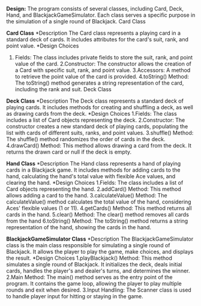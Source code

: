 ****Design:****
The program consists of several classes, including Card, Deck, Hand, and BlackjackGameSimulator. Each class serves a specific purpose in the simulation of a single round of Blackjack. Card Class

****Card Class****
 *Description
The Card class represents a playing card in a standard deck of cards. It includes attributes for the card's suit, rank, and point value.
 *Design Choices
1. Fields: The class includes private fields to store the suit, rank, and point value of the card.
2.Constructor: The constructor allows the creation of a Card with specific suit, rank, and point value.
3.Accessors: A method to retrieve the point value of the card is provided.
4.toString() Method: The toString() method generates a string representation of the card, including the rank and suit. Deck Class

****Deck Class****
 *Description
The Deck class represents a standard deck of playing cards. It includes methods for creating and shuffling a deck, as well as drawing cards from the deck.
 *Design Choices
1.Fields: The class includes a list of Card objects representing the deck.
2.Constructor: The constructor creates a new standard deck of playing cards, populating the list with cards of different suits, ranks, and point values.
3.shuffle() Method: The shuffle() method randomizes the order of cards in the deck.
4.drawCard() Method: This method allows drawing a card from the deck. It returns the drawn card or null if the deck is empty.

****Hand Class****
 *Description
The Hand class represents a hand of playing cards in a Blackjack game. It includes methods for adding cards to the hand, calculating the hand's total value with flexible Ace values, and clearing the hand.
 *Design Choices
1.Fields: The class includes a list of Card objects representing the hand.
2.addCard() Method: This method allows adding a card to the hand.
3.calculateValue() Method: The calculateValue() method calculates the total value of the hand, considering Aces' flexible values (1 or 11).
4.getCards() Method: This method returns all cards in the hand.
5.clear() Method: The clear() method removes all cards from the hand
6.toString() Method: The toString() method returns a string representation of the hand, showing the cards in the hand.

****BlackjackGameSimulator Class****
 *Description
The BlackjackGameSimulator class is the main class responsible for simulating a single round of Blackjack. It allows the player to play the game, make choices, and displays the result.
 *Design Choices
1.playBlackjack() Method: This method simulates a single round of Blackjack. It initializes the deck, deals initial cards, handles the player's and dealer's turns, and determines the winner.
2.Main Method: The main() method serves as the entry point of the program. It contains the game loop, allowing the player to play multiple rounds and exit when desired.
3.Input Handling: The Scanner class is used to handle player input for hitting or staying in the game.
